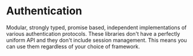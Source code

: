 # Authentication

Modular, strongly typed, promise based, independent implementations of various
authentication protocols. These libraries don't have a perfectly uniform API and
they don't include session management. This means you can use them regardless of
your choice of framework.
